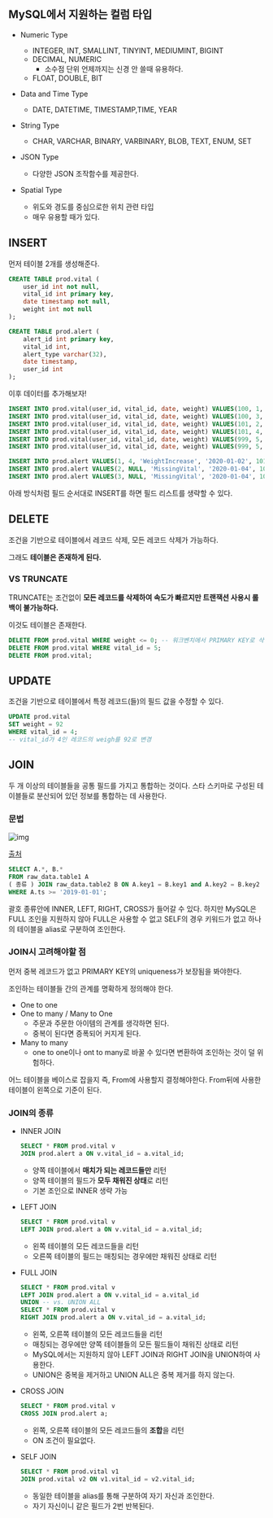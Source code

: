 ## MySQL에서 지원하는 컬럼 타입 

- Numeric Type 
	- INTEGER, INT, SMALLINT, TINYINT, MEDIUMINT, BIGINT 
	- DECIMAL, NUMERIC 
		- 소수점 단위 언제까지는 신경 안 쓸때 유용하다.
	- FLOAT, DOUBLE, BIT

- Data and Time Type 
	- DATE, DATETIME, TIMESTAMP,TIME, YEAR
- String Type 
	- CHAR, VARCHAR, BINARY, VARBINARY, BLOB, TEXT, ENUM, SET
- JSON Type 
	- 다양한 JSON 조작함수를 제공한다. 
- Spatial Type 
	- 위도와 경도를 중심으로한 위치 관련 타입 
	- 매우 유용할 때가 있다.



## INSERT 

먼저 테이블 2개를 생성해준다. 

```sql
CREATE TABLE prod.vital ( 
    user_id int not null, 
    vital_id int primary key, 
    date timestamp not null, 
    weight int not null
);

CREATE TABLE prod.alert ( 
    alert_id int primary key, 
    vital_id int,
	alert_type varchar(32), 
    date timestamp,
	user_id int 
);
```



이후 데이터를 추가해보자!

```sql
INSERT INTO prod.vital(user_id, vital_id, date, weight) VALUES(100, 1, '2020-01-01', 75); 
INSERT INTO prod.vital(user_id, vital_id, date, weight) VALUES(100, 3, '2020-01-02', 78); 
INSERT INTO prod.vital(user_id, vital_id, date, weight) VALUES(101, 2, '2020-01-01', 90); 
INSERT INTO prod.vital(user_id, vital_id, date, weight) VALUES(101, 4, '2020-01-02', 95); 
INSERT INTO prod.vital(user_id, vital_id, date, weight) VALUES(999, 5, '2020-01-02', -1); 
INSERT INTO prod.vital(user_id, vital_id, date, weight) VALUES(999, 5, '2020-01-02', 10);  -- PRIMARY KEY가 중복되었으니 추가가 안되고 실패한다.
```

```sql
INSERT INTO prod.alert VALUES(1, 4, 'WeightIncrease', '2020-01-02', 101); 
INSERT INTO prod.alert VALUES(2, NULL, 'MissingVital', '2020-01-04', 100); 
INSERT INTO prod.alert VALUES(3, NULL, 'MissingVital', '2020-01-04', 101);
```

아래 방식처럼 필드 순서대로 INSERT를 하면 필드 리스트를 생략할 수 있다.



## DELETE 

조건을 기반으로 테이블에서 레코드 삭제, 모든 레코드 삭제가 가능하다. 

그래도 **테이블은 존재하게 된다.** 

### VS TRUNCATE 

TRUNCATE는 조건없이 **모든 레코드를 삭제하여 속도가 빠르지만 트랜잭션 사용시 롤백이 불가능하다.** 

이것도 테이블은 존재한다.



```sql
DELETE FROM prod.vital WHERE weight <= 0; -- 워크벤치에서 PRIMARY KEY로 삭제하지 않을 경우 기본적으로 막아놓았다..
DELETE FROM prod.vital WHERE vital_id = 5;
DELETE FROM prod.vital;
```





## UPDATE 

조건을 기반으로 테이블에서 특정 레코드(들)의 필드 값을 수정할 수 있다. 

```sql
UPDATE prod.vital 
SET weight = 92 
WHERE vital_id = 4;
-- vital_id가 4인 레코드의 weigh를 92로 변경
```



## JOIN

두 개 이상의 테이블들을 공통 필드를 가지고 통합하는 것이다. 스타 스키마로 구성된 테이블들로 분산되어 있던 정보를 통합하는 데 사용한다.



### 문법

![img](https://tva1.sinaimg.cn/large/e6c9d24egy1h0tesz9k4nj20tn0ec77j.jpg)

[출처](https://theartofpostgresql.com/blog/2019-09-sql-joins/)



```sql
SELECT A.*, B.*
FROM raw_data.table1 A
( 종류 ) JOIN raw_data.table2 B ON A.key1 = B.key1 and A.key2 = B.key2 
WHERE A.ts >= '2019-01-01';
```

괄호 종류안에 INNER, LEFT, RIGHT, CROSS가 들어갈 수 있다. 하지만 MySQL은 FULL 조인을 지원하지 않아 FULL은 사용할 수 없고 SELF의 경우 키워드가 없고 하나의 테이블을 alias로 구분하여 조인한다.



### JOIN시 고려해야할 점 

먼저 중복 레코드가 없고 PRIMARY KEY의 uniqueness가 보장됨을 봐야한다.

조인하는 테이블들 간의 관계를 명확하게 정의해야 한다.

- One to one 
- One to many / Many to One 
	- 주문과 주문한 아이템의 관계를 생각하면 된다. 
	- 중복이 된다면 증폭되어 커지게 된다.
- Many to many 
	- one to one이나 ont to many로 바꿀 수 있다면 변환하여 조인하는 것이 덜 위험하다.

어느 테이블을 베이스로 잡을지 즉, From에 사용할지 결정해야한다. From뒤에 사용한 테이블이 왼쪽으로 기준이 된다. 

### JOIN의 종류 

- INNER JOIN 

	```sql
	SELECT * FROM prod.vital v
	JOIN prod.alert a ON v.vital_id = a.vital_id; 
	```

	- 양쪽 테이블에서 **매치가 되는 레코드들만** 리턴 
	- 양쪽 테이블의 필드가 **모두 채워진 상태**로 리턴 
	- 기본 조인으로 INNER 생략 가능

- LEFT JOIN 

	```sql
	SELECT * FROM prod.vital v
	LEFT JOIN prod.alert a ON v.vital_id = a.vital_id;
	```

	- 왼쪽 테이블의 모든 레코드들을 리턴 
	- 오른쪽 테이블의 필드는 매칭되는 경우에만 채워진 상태로 리턴

- FULL JOIN

	```sql
	SELECT * FROM prod.vital v
	LEFT JOIN prod.alert a ON v.vital_id = a.vital_id
	UNION -- vs. UNION ALL
	SELECT * FROM prod.vital v
	RIGHT JOIN prod.alert a ON v.vital_id = a.vital_id;
	```

	- 왼쪽, 오른쪽 테이블의 모든 레코드들을 리턴
	- 매칭되는 경우에만 양쪽 테이블들의 모든 필드들이 채워진 상태로 리턴
	- MySQL에서는 지원하지 않아 LEFT JOIN과 RIGHT JOIN을 UNION하여 사용한다.
	- UNION은 중복을 제거하고 UNION ALL은 중복 제거를 하지 않는다.

- CROSS JOIN

	```sql
	SELECT * FROM prod.vital v 
	CROSS JOIN prod.alert a;
	```

	- 왼쪽, 오른쪽 테이블의 모든 레코드들의 **조합**을 리턴
	- ON 조건이 필요없다.

- SELF JOIN 

	```sql
	SELECT * FROM prod.vital v1
	JOIN prod.vital v2 ON v1.vital_id = v2.vital_id;
	```

	- 동일한 테이블을 alias를 통해 구분하여 자기 자신과 조인한다. 
	- 자기 자신이니 같은 필드가 2번 반복된다.